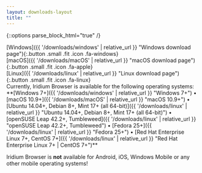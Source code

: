 ```yaml
---
layout: downloads-layout
title: ""
---
```


{::options parse_block_html="true" /}
<div class="row">
<div class="4u 12u$(small)">
[Windows]({{ '/downloads/windows' | relative_url }} "Windows download page"){:.button .small .fit .icon .fa-windows}
</div>
<div class="4u 12u$(small)">
[macOS]({{ '/downloads/macOS' | relative_url }} "macOS download page"){:.button .small .fit .icon .fa-apple}
</div>
<div class="4u 12u$(small)">
[Linux]({{ '/downloads/linux' | relative_url }} "Linux download page"){:.button .small .fit .icon .fa-linux}
</div>
</div>
Currently, Iridium Browser is available for the following operating systems:    
**[Windows 7+]({{ '/downloads/windows' | relative_url }} "Windows 7+") &#8226;
[macOS 10.9+]({{ '/downloads/macOS' | relative_url }} "macOS 10.9+") &#8226;
[Ubuntu 14.04+, Debian 8+, Mint 17+ (all 64-bit)]({{ '/downloads/linux' | relative_url }} "Ubuntu 14.04+, Debian 8+, Mint 17+ (all 64-bit)") &#8226;
[openSUSE Leap 42.2+, Tumbleweed]({{ '/downloads/linux' | relative_url }} "openSUSE Leap 42.2+, Tumbleweed") &#8226;
[Fedora 25+]({{ '/downloads/linux' | relative_url }} "Fedora 25+") &#8226;
[Red Hat Enterprise Linux 7+, CentOS 7+]({{ '/downloads/linux' | relative_url }} "Red Hat Enterprise Linux 7+ | CentOS 7+")**

<span class="fa fa-warning"></span> Iridium Browser is **not** available for Android, iOS, Windows Mobile or any other mobile operating systems!

